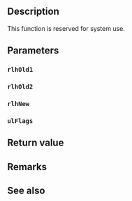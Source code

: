 ## Description

This function is reserved for system use.

## Parameters

### `rlhOld1`

### `rlhOld2`

### `rlhNew`

### `ulFlags`

## Return value

## Remarks

## See also